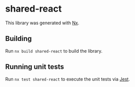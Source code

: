 # shared-react

This library was generated with [Nx](https://nx.dev).

## Building

Run `nx build shared-react` to build the library.

## Running unit tests

Run `nx test shared-react` to execute the unit tests via [Jest](https://jestjs.io).
